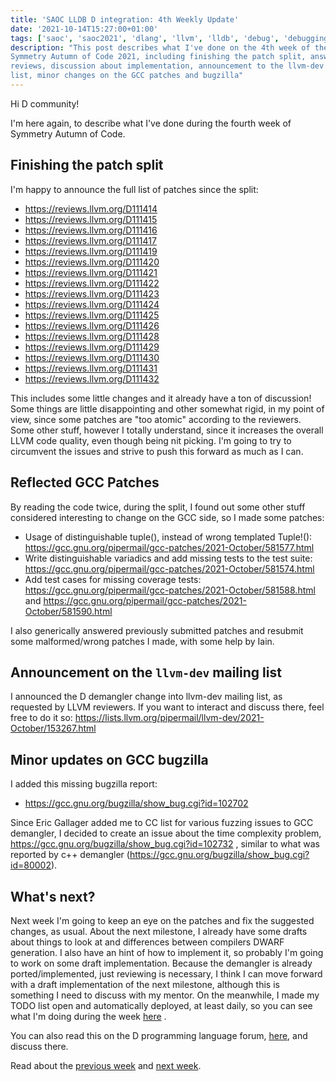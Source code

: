 ```yaml
---
title: 'SAOC LLDB D integration: 4th Weekly Update'
date: '2021-10-14T15:27:00+01:00'
tags: ['saoc', 'saoc2021', 'dlang', 'llvm', 'lldb', 'debug', 'debugging']
description: "This post describes what I've done on the 4th week of the
Symmetry Autumn of Code 2021, including finishing the patch split, answering
reviews, discussion about implementation, announcement to the llvm-dev mailing
list, minor changes on the GCC patches and bugzilla"
---
```


Hi D community!

I'm here again, to describe what I've done during the fourth week of Symmetry
Autumn of Code.

## Finishing the patch split

I'm happy to announce the full list of patches since the split:

- https://reviews.llvm.org/D111414
- https://reviews.llvm.org/D111415
- https://reviews.llvm.org/D111416
- https://reviews.llvm.org/D111417
- https://reviews.llvm.org/D111419
- https://reviews.llvm.org/D111420
- https://reviews.llvm.org/D111421
- https://reviews.llvm.org/D111422
- https://reviews.llvm.org/D111423
- https://reviews.llvm.org/D111424
- https://reviews.llvm.org/D111425
- https://reviews.llvm.org/D111426
- https://reviews.llvm.org/D111428
- https://reviews.llvm.org/D111429
- https://reviews.llvm.org/D111430
- https://reviews.llvm.org/D111431
- https://reviews.llvm.org/D111432

This includes some little changes and it already have a ton of discussion! Some
things are little disappointing and other somewhat rigid, in my point of view,
since some patches are "too atomic" according to the reviewers. Some other
stuff, however I totally understand, since it increases the overall LLVM code
quality, even though being nit picking. I'm going to try to circumvent the
issues and strive to push this forward as much as I can.

## Reflected GCC Patches

By reading the code twice, during the split, I found out some other stuff
considered interesting to change on the GCC side, so I made some patches:

- Usage of distinguishable tuple(), instead of wrong templated Tuple!():
  https://gcc.gnu.org/pipermail/gcc-patches/2021-October/581577.html
- Write distinguishable variadics and add missing tests to the test suite:
  https://gcc.gnu.org/pipermail/gcc-patches/2021-October/581574.html
- Add test cases for missing coverage tests:
  https://gcc.gnu.org/pipermail/gcc-patches/2021-October/581588.html and
  https://gcc.gnu.org/pipermail/gcc-patches/2021-October/581590.html

I also generically answered previously submitted patches and resubmit some
malformed/wrong patches I made, with some help by Iain.

## Announcement on the `llvm-dev` mailing list

I announced the D demangler change into llvm-dev mailing list, as requested by
LLVM reviewers. If you want to interact and discuss there, feel free to do it
so: https://lists.llvm.org/pipermail/llvm-dev/2021-October/153267.html

## Minor updates on GCC bugzilla

I added this missing bugzilla report:
- https://gcc.gnu.org/bugzilla/show_bug.cgi?id=102702

Since Eric Gallager added me to CC list for various fuzzing issues to GCC
demangler, I decided to create an issue about the time complexity problem,
https://gcc.gnu.org/bugzilla/show_bug.cgi?id=102732 , similar to what was
reported by c++ demangler (https://gcc.gnu.org/bugzilla/show_bug.cgi?id=80002).

## What's next?

Next week I'm going to keep an eye on the patches and fix the suggested
changes, as usual. About the next milestone, I already have some drafts about
things to look at and differences between compilers DWARF generation. I also
have an hint of how to implement it, so probably I'm going to work on some
draft implementation. Because the demangler is already ported/implemented, just
reviewing is necessary, I think I can move forward with a draft implementation
of the next milestone, although this is something I need to discuss with my
mentor. On the meanwhile, I made my TODO list open and automatically deployed,
at least daily, so you can see what I'm doing during the week
[here](//tasks.lsferreira.net) .

You can also read this on the D programming language forum,
[here](https://forum.dlang.org/thread/mailman.437.1632358782.21945.digitalmars-d@puremagic.com),
and discuss there.

Read about the [previous week](../d-saoc-2021-03/) and [next
week](../d-saoc-2021-05/).
